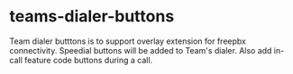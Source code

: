# teams-dialer-buttons
Team dialer butttons is to support overlay extension for freepbx connectivity. Speedial buttons will be added to Team's dialer. Also add in-call feature code buttons during a call.
